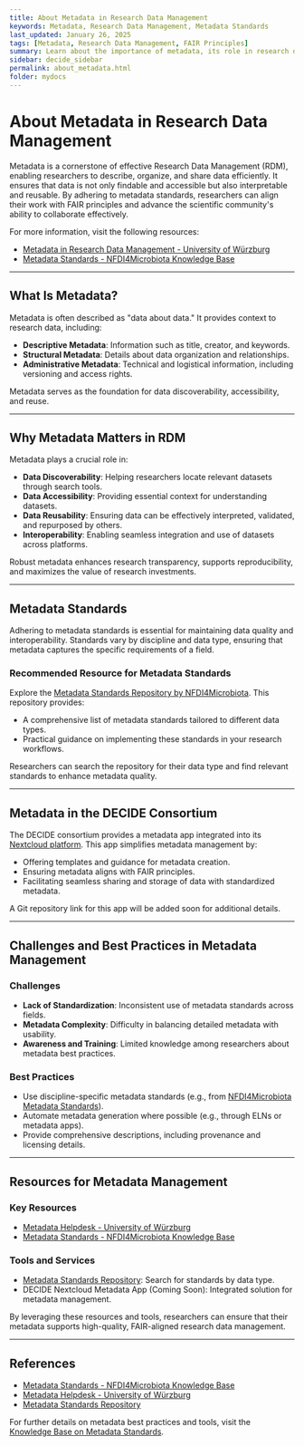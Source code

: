 ```yaml
---
title: About Metadata in Research Data Management
keywords: Metadata, Research Data Management, Metadata Standards
last_updated: January 26, 2025
tags: [Metadata, Research Data Management, FAIR Principles]
summary: Learn about the importance of metadata, its role in research data management, and available resources for metadata standards.
sidebar: decide_sidebar
permalink: about_metadata.html
folder: mydocs
---
```


# About Metadata in Research Data Management

Metadata is a cornerstone of effective Research Data Management (RDM), enabling researchers to describe, organize, and share data efficiently. It ensures that data is not only findable and accessible but also interpretable and reusable. By adhering to metadata standards, researchers can align their work with FAIR principles and advance the scientific community's ability to collaborate effectively.

For more information, visit the following resources:
- [Metadata in Research Data Management - University of Würzburg](https://www.med.uni-wuerzburg.de/fdm/helpdesk/metadaten/)
- [Metadata Standards - NFDI4Microbiota Knowledge Base](https://knowledgebase.nfdi4microbiota.de/Research-Data-Management/03-md.html)

---

## What Is Metadata?

Metadata is often described as "data about data." It provides context to research data, including:
- **Descriptive Metadata**: Information such as title, creator, and keywords.
- **Structural Metadata**: Details about data organization and relationships.
- **Administrative Metadata**: Technical and logistical information, including versioning and access rights.

Metadata serves as the foundation for data discoverability, accessibility, and reuse.

---

## Why Metadata Matters in RDM

Metadata plays a crucial role in:
- **Data Discoverability**: Helping researchers locate relevant datasets through search tools.
- **Data Accessibility**: Providing essential context for understanding datasets.
- **Data Reusability**: Ensuring data can be effectively interpreted, validated, and repurposed by others.
- **Interoperability**: Enabling seamless integration and use of datasets across platforms.

Robust metadata enhances research transparency, supports reproducibility, and maximizes the value of research investments.

---

## Metadata Standards

Adhering to metadata standards is essential for maintaining data quality and interoperability. Standards vary by discipline and data type, ensuring that metadata captures the specific requirements of a field.

### Recommended Resource for Metadata Standards
Explore the [Metadata Standards Repository by NFDI4Microbiota](https://github.com/NFDI4Microbiota/MetadataStandards). This repository provides:
- A comprehensive list of metadata standards tailored to different data types.
- Practical guidance on implementing these standards in your research workflows.

Researchers can search the repository for their data type and find relevant standards to enhance metadata quality.

---

## Metadata in the DECIDE Consortium

The DECIDE consortium provides a metadata app integrated into its [Nextcloud platform](https://www.coreunitrdm.biozentrum.uni-wuerzburg.de/). This app simplifies metadata management by:
- Offering templates and guidance for metadata creation.
- Ensuring metadata aligns with FAIR principles.
- Facilitating seamless sharing and storage of data with standardized metadata.

A Git repository link for this app will be added soon for additional details.

---

## Challenges and Best Practices in Metadata Management

### Challenges
- **Lack of Standardization**: Inconsistent use of metadata standards across fields.
- **Metadata Complexity**: Difficulty in balancing detailed metadata with usability.
- **Awareness and Training**: Limited knowledge among researchers about metadata best practices.

### Best Practices
- Use discipline-specific metadata standards (e.g., from [NFDI4Microbiota Metadata Standards](https://github.com/NFDI4Microbiota/MetadataStandards)).
- Automate metadata generation where possible (e.g., through ELNs or metadata apps).
- Provide comprehensive descriptions, including provenance and licensing details.

---

## Resources for Metadata Management

### Key Resources
- [Metadata Helpdesk - University of Würzburg](https://www.med.uni-wuerzburg.de/fdm/helpdesk/metadaten/)
- [Metadata Standards - NFDI4Microbiota Knowledge Base](https://knowledgebase.nfdi4microbiota.de/Research-Data-Management/03-md.html)

### Tools and Services
- [Metadata Standards Repository](https://github.com/NFDI4Microbiota/MetadataStandards): Search for standards by data type.
- DECIDE Nextcloud Metadata App (Coming Soon): Integrated solution for metadata management.

By leveraging these resources and tools, researchers can ensure that their metadata supports high-quality, FAIR-aligned research data management.

---

## References
- [Metadata Standards - NFDI4Microbiota Knowledge Base](https://knowledgebase.nfdi4microbiota.de/Research-Data-Management/03-md.html)
- [Metadata Helpdesk - University of Würzburg](https://www.med.uni-wuerzburg.de/fdm/helpdesk/metadaten/)
- [Metadata Standards Repository](https://github.com/NFDI4Microbiota/MetadataStandards)

For further details on metadata best practices and tools, visit the [Knowledge Base on Metadata Standards](https://knowledgebase.nfdi4microbiota.de/Research-Data-Management/03-md.html).
